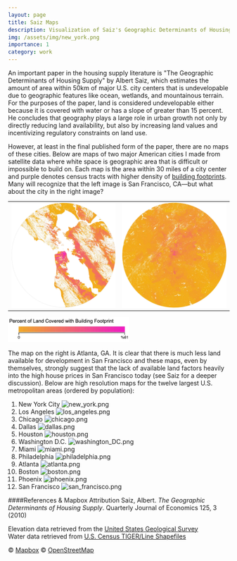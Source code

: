 ```yaml
---
layout: page
title: Saiz Maps
description: Visualization of Saiz's Geographic Determinants of Housing Supply"
img: /assets/img/new_york.png
importance: 1
category: work
---
```


An important paper in the housing supply literature is "The Geographic Determinants of Housing Supply" by Albert Saiz, which estimates the amount of area within 50km of major U.S. city centers that is undevelopable due to geographic features like ocean, wetlands, and mountainous terrain. For the purposes of the paper, land is considered undevelopable either because it is covered with water or has a slope of greater than 15 percent. He concludes that geography plays a large role in urban growth not only by directly reducing land availability, but also by increasing land values and incentivizing regulatory constraints on land use. 

However, at least in the final published form of the paper, there are no maps of these cities. Below are maps of two major American cities I made from satellite data where white space is geographic area that is difficult or impossible to build on. Each map is the area within 30 miles of a city center and purple denotes census tracts with higher density of <a href="https://github.com/microsoft/USBuildingFootprints"> building footprints</a>.  Many will recognize that the left image is San Francisco, CA—but what about the city in the right image?

<table><tr>
        <td> <img src="/assets/img/san_francisco-1400.webp" alt="san_francisco" width="325"/>  </td>
        <td> <img src="/assets/img/atlanta-1400.webp" alt="atlanta" width="325"/> </td>
    <tr/></table>
    
<img src="/assets/img/colorscale_tracts-1400.webp" alt="colorscale_tracts" width="275"/> 

The map on the right is Atlanta, GA. It is clear that there is much less land available for development in San Francisco and these maps, even by themselves, strongly suggest that the lack of available land factors heavily into the high house prices in San Francisco today (see Saiz for a deeper discussion).
Below are high resolution maps for the twelve largest U.S. metropolitan areas (ordered by population):

1. New York City
![new_york.png](assets/img/saiz_maps/new_york-1400.webp)
2. Los Angeles
![los_angeles.png](assets/img/saiz_maps/los_angeles-1400.webp)
3. Chicago
![chicago.png](assets/img/saiz_maps/chicago-1400.webp)
4. Dallas
![dallas.png](assets/img/saiz_maps/dallas-1400.webp)
5. Houston
![houston.png](assets/img/saiz_maps/houston-1400.webp)
6. Washington D.C.
![washington_DC.png](assets/img/saiz_maps/washington_DC-1400.webp)
7. Miami
![miami.png](assets/img/saiz_maps/miami-1400.webp)
8. Philadelphia
![philadelphia.png](assets/img/saiz_maps/philadelphia-1400.webp)
9. Atlanta
![atlanta.png](assets/img/saiz_maps/atlanta-1400.webp)
10. Boston
![boston.png](assets/img/saiz_maps/boston-1400.webp)
11. Phoenix
![phoenix.png](assets/img/saiz_maps/phoenix-1400.webp)
12. San Francisco
![san_francisco.png](assets/img/saiz_maps/san_francisco-1400.webp)

####References & Mapbox Attribution
Saiz, Albert. *The Geographic Determinants of Housing Supply*. Quarterly Journal of Economics 125, 3 (2010) 

Elevation data retrieved from the <a href='https://viewer.nationalmap.gov/basic/'>United States Geological Survey</a> \
Water data retrieved from <a href='https://www.census.gov/geographies/mapping-files/time-series/geo/tiger-line-file.html'>U.S. Census TIGER/Line Shapefiles</a> 

© <a href='https://www.mapbox.com/about/maps/'>Mapbox</a> © <a href='http://www.openstreetmap.org/copyright'>OpenStreetMap</a> <strong>
